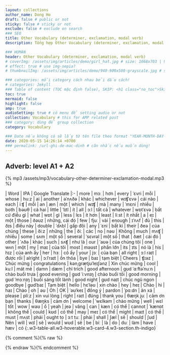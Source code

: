 ```yaml
---
layout: collections
author_name: Dong Ho
draft: false # public or not
sticky: false # sticky or not
exclude: false # exclude on search
### SEO
title: Other Vocabulary (determiner, exclamation, modal verb)
description: Tổng hợp Other Vocabulary (determiner, exclamation, modal verb)

### HUMAN
header: Other Vocabulary (determiner, exclamation, modal verb)
# coverImg: /assets/img/articles/demo/girl_hat.jpg # size: 1068x703 | 900x500 | 600x400
# effect: true # use img-sepia?
# thumbnailImg: /assets/img/articles/demo/940-900x500-grayscale.jpg # size: 900x500 | 600x400

### categories: mỗi category cách nhau bởi dấu cách!
# categories: Jekyll
### Table of content (TOC mặc định false), SKIP: <h1 class="no_toc">Skip toc</h1> hoặc <div class="no_toc_section">
toc: true
mermaid: false
highlight: false
amp: true
audioSetting: true # có menu để setting audio or not
collection: Vocabulary # this for AMP related post
### category: dùng để group collection
category: Vocabulary

### Date nếu không có sẽ lấy từ tên file theo format "YEAR-MONTH-DAY-title.md"
date: 2020-05-15 14:26:14 +0700
### permalink: /url-ghi-de-mac-dinh # cân nhắc nếu muốn dùng!
---
```


## Adverb: level A1 + A2

{% mp3 /assets/mp3/vocabulary-other-determiner-exclamation-modal.mp3 %}

| Word | IPA | Google Translate
|:-
|	more	|	mɔː	|	hơn
|	every	|	ˈɛvri	|	mỗi
|	whose	|	huːz	|	ai
|	another	|	əˈnʌðə	|	khác
|	whichever	|	wɪʧˈɛvə	|	cái nào
|	each	|	iːʧ	|	mỗi
|	an	|	æn	|	một
|	which	|	wɪʧ	|	mà
|	many	|	ˈmɛni	|	nhiều
|	both	|	bəʊθ	|	cả hai
|	little	|	ˈlɪtl	|	ít
|	all	|	ɔːl	|	tất cả
|	whatever	|	wɒtˈɛvə	|	bất cứ điều gì
|	what	|	wɒt	|	gì
|	less	|	lɛs	|	ít hơn
|	least	|	liːst	|	ít nhất
|	a	|	eɪ	|	một
|	those	|	ðəʊz	|	những, cái đó
|	few	|	fjuː	|	vài
|	enough	|	ɪˈnʌf	|	đủ
|	this	|	ðɪs	|	điều này
|	double	|	ˈdʌbl	|	gấp đôi
|	any	|	ˈɛni	|	bất kì
|	their	|	ðeə	|	của chúng
|	these	|	ðiːz	|	những
|	the	|	ðiː	|	các
|	no	|	nəʊ	|	Không
|	much	|	mʌʧ	|	nhiều
|	some	|	sʌm	|	một số
|	several	|	ˈsɛvrəl	|	một số
|	that	|	ðæt	|	cái đó
|	other	|	ˈʌðə	|	khác
|	such	|	sʌʧ	|	như là
|	our	|	ˈaʊə	|	của chúng tôi
|	one	|	wʌn	|	một
|	my	|	maɪ	|	của tôi
|	most	|	məʊst	|	phần lớn
|	its	|	ɪts	|	nó là
|	his	|	hɪz	|	của anh ấy
|	her	|	hɜː	|	cô ấy
|	your	|	jɔː	|	của bạn
|	all right	|	ɔːl raɪt	|	được rồi
|	alright	|	ɔːlˈraɪt	|	ổn thỏa
|	bye	|	baɪ	|	tạm biệt
|	Cheers	|	ʧɪəz	|	Chúc mừng
|	congratulations	|	kənˌgrætjʊˈleɪʃənz	|	Xin chúc mừng
|	cool	|	kuːl	|	mát mẻ
|	damn	|	dæm	|	chỉ trích
|	good afternoon	|	gʊd ˈɑːftəˈnuːn	|	chào buổi trưa
|	good evening	|	gʊd ˈiːvnɪŋ	|	chào buổi tối
|	good morning	|	gʊd ˈmɔːnɪŋ	|	buổi sáng tốt lành
|	good night	|	gʊd naɪt	|	chúc ngủ ngon
|	goodbye	|	gʊdˈbaɪ	|	Tạm biệt
|	hello	|	hɛˈləʊ	|	xin chào
|	hey	|	heɪ	|	Chào
|	hi	|	haɪ	|	Chào
|	oh	|	əʊ	|	Oh
|	OK	|	ˈəʊˈkeɪ	|	đồng ý
|	pardon	|	ˈpɑːdn	|	ân xá
|	please	|	pliːz	|	xin vui lòng
|	right	|	raɪt	|	đúng
|	thank you	|	θæŋk juː	|	cảm ơn bạn
|	thanks	|	θæŋks	|	cảm ơn
|	welcome	|	ˈwɛlkəm	|	chào mừng
|	well	|	wɛl	|	tốt
|	wow	|	waʊ	|	ồ
|	yeah	|	jeə	|	vâng
|	can	|	kæn	|	có thể
|	cannot	|	ˈkænɒt	|	không thể
|	could	|	kʊd	|	có thể
|	may	|	meɪ	|	có thể
|	might	|	maɪt	|	có thể
|	must	|	mʌst	|	phải
|	ought to	|	ɔːt tuː	|	phải
|	shall	|	ʃæl	|	sẽ
|	should	|	ʃʊd	|	Nên
|	will	|	wɪl	|	sẽ
|	would	|	wʊd	|	sẽ
|	be	|	biː	|	là
|	do	|	duː	|	làm
|	have	|	hæv	|	có
{:.w3-table-all.w3-hoverable.w3-card-4.w3-section.th-indigo}

{% comment %}{% raw %}
<!-- CHEAT SHEET -------------------------------------------------------------------
### Kramdown: https://kramdown.gettalong.org/quickref.html
### ---------
### Typography: # H1 ## H2 ### H3 **bold text** *italicized text* > blockquote ~~Strikethrough~~
### Nhúng mã `code` hoặc ```code```
### Sử dụng class và style (style đặt sau cùng): **Kramdown**{: .w3-section .w3-margin-right #myId style="color: red"}
### Chèn ảnh: ![TEXT](https://picsum.photos/1500/750){:.w3-image.cursor-zoom onclick="onZoomImg(this)"}
### Chèn Link: [link](url){:.hvr-forward|hvr-float-shadow.external rel="nofollow" target="_blank"}
### Hoặc chèn ảnh và link bằng tag:
##### {% img "url" "TEXT" %}
##### {% a in/out "url" "TEXT" %}
### Table
| Head-1 | Head-2
|:-|:-:|-:
| Row **1** | Column *2*
| Column 1  | Row *2*
{:.w3-table-all.w3-hoverable.w3-card-4.w3-section.th-blue/green/orange/indigo}
##############################################################
### Comments: {% comment %} .... {% endcomment %}
# Layout: "w3-container" căn lề trái phải (16px padding), "w3-section" căn trên dưới (16px margin), w3-margin-left, w3-margin-right
# Grid (placed inside w3-row/w3-content): w3-half/third/twothird/quarter/threequarter, w3-rest, w3-mobile, w3-image
# Responsive hide (@small 601px; @large 992px): w3-hide-small, w3-hide-medium, w3-hide-large
# Floating: w3-left, w3-right
# Sử dụng alert: info/success/warning/danger + "QUOTE": <span class="material-icons w3-xxxlarge">format_quote</span>
# SUCCESS: <div class="w3-card w3-leftbar w3-border-green w3-pale-green w3-panel w3-padding-16">MESSAGE</div>
# WARNING: <div class="w3-card w3-leftbar w3-border-yellow w3-pale-yellow w3-panel w3-padding-16">MESSAGE</div>
# INFO: <div class="w3-card w3-leftbar w3-border-blue w3-pale-blue w3-panel w3-padding-16">MESSAGE</div>
# DANGER: <div class="w3-card w3-leftbar w3-border-red w3-pale-red w3-panel w3-padding-16">MESSAGE</div>
##### Hoặc dùng tag (only support HTML on line): {% msg success/warning/info/danger TEXT %}
# Hover.css (v2): hvr-forward, hvr-float-shadow, hvr-pulse-shrink
# https://mermaid-js.github.io/mermaid/#/flowchart
# <pre class="mermaid">graph LR/TB</pre>
# classDef yellow fill:#ffeb3b; classDef orange fill:#f96;  classDef green fill:#1ded1d;
# rect rgba(255, 0, 0, .1) ~ red / rect rgba(29, 171, 237, .1) ~ blue / rect rgba(0, 255, 0, .1) ~ green ... end
# https://mermaid-js.github.io/mermaid-live-editor
------------------------------------------------------------------------------------>
{% endraw %}{% endcomment %}
